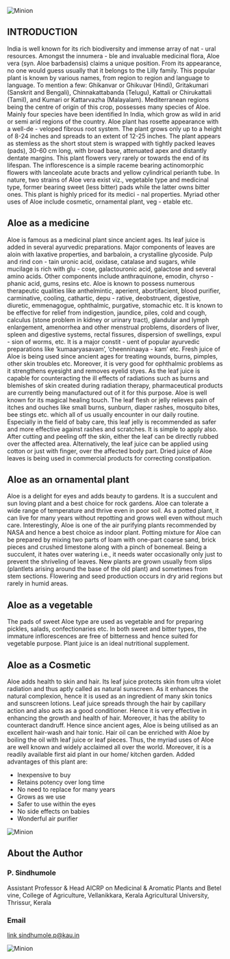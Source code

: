 ![Minion](https://i.pinimg.com/originals/00/02/73/000273215edf92b43dce81039da97cf4.jpg)
## INTRODUCTION
India is well known for its rich biodiversity and immense array of nat - ural resources. Amongst the innumera - ble and invaluable medicinal flora, Aloe vera (syn. Aloe barbadensis) claims a unique position. From its appearance, no one would guess usually that it belongs to the Lilly family. This popular plant is known by various names, from region to region and language to language. To mention a few: Ghikanvar or Ghikuvar (Hindi), Gritakumari (Sanskrit and Bengali), Chinnakattabanda (Telugu), Kattali or Chirukattali (Tamil), and Kumari or Kattarvazha (Malayalam). Mediterranean regions being the centre of origin of this crop, possesses many species of Aloe. Mainly four species have been identified In India, which grow as wild in arid or semi arid regions of the country. Aloe plant has rosette appearance with a well-de - veloped fibrous root system. The plant grows only up to a height of 8-24 inches and spreads to an extent of 12-25 inches. The plant appears as stemless as the short stout stem is wrapped with tightly packed leaves (pads), 30-60 cm long, with broad base, attenuated apex and distantly dentate margins. This plant flowers very rarely or towards the end of its lifespan. The inflorescence is a simple raceme bearing actinomorphic flowers with lanceolate acute bracts and yellow cylindrical perianth tube. In nature, two strains of Aloe vera exist viz., vegetable type and medicinal type, former bearing sweet (less bitter) pads while the latter owns bitter ones. This plant is highly priced for its medici - nal properties. Myriad other uses of Aloe include cosmetic, ornamental plant, veg - etable etc.
## Aloe as a medicine
Aloe is famous as a medicinal plant since ancient ages. Its leaf juice is added in several ayurvedic preparations. Major components of leaves are aloin with laxative properties, and barbaloin, a crystalline glycoside. Pulp and rind con - tain uronic acid, oxidase, catalase and sugars, while mucilage is rich with glu - cose, galactouronic acid, galactose and several amino acids. Other components include anthraquinone, emodin, chyrso - phanic acid, gums, resins etc. 
Aloe is known to possess numerous therapeutic qualities like anthelmintic, aperient, abortifacient, blood purifier, carminative, cooling, cathartic, depu - rative, deobstruent, digestive, diuretic, emmenagogue, ophthalmic, purgative, stomachic etc. It is known to be effective for relief from indigestion, jaundice, piles, cold and cough, calculus (stone problem in kidney or urinary tract), glandular and lymph enlargement, amenorrhea and other menstrual problems, disorders of liver, spleen and digestive systems, rectal fissures, dispersion of swellings, expul - sion of worms, etc. It is a major constit - uent of popular ayurvedic preparations like ‘kumaaryasavam’, ‘cheenninaaya - kam’ etc.
Fresh juice of Aloe is being used since ancient ages for treating wounds, burns, pimples, other skin troubles etc. Moreover, it is very good for ophthalmic problems as it strengthens eyesight and removes eyelid styes. As the leaf juice is capable for counteracting the ill effects of radiations such as burns and blemishes of skin created during radiation therapy, pharmaceutical products are currently being manufactured out of it for this purpose.
Aloe is well known for its magical healing touch. The leaf flesh or jelly relieves pain of itches and ouches like small burns, sunburn, diaper rashes, mosquito bites, bee stings etc. which all of us usually encounter in our daily routine. Especially in the field of baby care, this leaf jelly is recommended as safer and more effective against rashes and scratches. It is simple to apply also. After cutting and peeling off the skin, either the leaf can be directly rubbed over the affected area. Alternatively, the leaf juice can be applied using cotton or just with finger, over the affected body part. Dried juice of Aloe leaves is being used in commercial products for correcting constipation.
## Aloe as an ornamental plant
Aloe is a delight for eyes and adds beauty to gardens. It is a succulent and sun loving plant and a best choice for rock gardens. Aloe can tolerate a wide range of temperature and thrive even in poor soil. As a potted plant, it can live for many years without repotting and grows well even without much care. Interestingly, Aloe is one of the air purifying plants recommended by NASA and hence a best choice as indoor plant. Potting mixture for Aloe can be prepared by mixing two parts of loam with one-part coarse sand, brick pieces and crushed limestone along with a pinch of bonemeal. Being a succulent, it hates over watering i.e., it needs water occasionally only just to prevent the shriveling of leaves. New plants are grown usually from slips (plantlets arising around the base of the old plant) and sometimes from stem sections. Flowering and seed production occurs in dry arid regions but rarely in humid areas.
## Aloe as a vegetable
The pads of sweet Aloe type are used as vegetable and for preparing pickles, salads, confectionaries etc. In both sweet and bitter types, the immature inflorescences are free of bitterness and hence suited for vegetable purpose. Plant juice is an ideal nutritional supplement.
## Aloe as a Cosmetic
Aloe adds health to skin and hair. Its leaf juice protects skin from ultra violet radiation and thus aptly called as natural sunscreen. As it enhances the natural complexion, hence it is used as an ingredient of many skin tonics and sunscreen lotions. Leaf juice spreads through the hair by capillary action and also acts as a good conditioner. Hence it is very effective in enhancing the growth and health of hair. Moreover, it has the ability to counteract dandruff. Hence since ancient ages, Aloe is being utilised as an excellent hair-wash and hair tonic. Hair oil can be enriched with Aloe by boiling the oil with leaf juice or leaf pieces.
Thus, the myriad uses of Aloe are well known and widely acclaimed all over the world. Moreover, it is a readily available first aid plant in our home/ kitchen garden. Added advantages of this plant are:
- Inexpensive to buy
-  Retains potency over long time
-  No need to replace for many years
- Grows as we use
- Safer to use within the eyes
- No side effects on babies
- Wonderful air purifier

![Minion](https://i.pinimg.com/originals/00/02/73/000273215edf92b43dce81039da97cf4.jpg)
## About the Author
### P. Sindhumole
Assistant Professor & Head
AICRP on Medicinal & Aromatic Plants and Betel vine, College of Agriculture, Vellanikkara, Kerala Agricultural University, Thrissur, Kerala
### Email
[link sindhumole.p@kau.in](sindhumole.p@kau.in)

![Minion](https://i.pinimg.com/originals/00/02/73/000273215edf92b43dce81039da97cf4.jpg)
